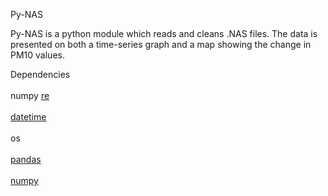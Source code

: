 Py-NAS

Py-NAS is a python module which reads and cleans .NAS files. The data is presented on both a time-series graph and a map showing the change in PM10 values.  


Dependencies <br></br>
numpy
<a href="https://docs.python.org/2/library/re.html">re</a> <br></br>
<a href="https://docs.python.org/2/library/datetime.html">datetime</a> <br></br>
os <br></br>
<a href="http://pandas.pydata.org/">pandas</a><br></br>
<a href="http://www.numpy.org/>">numpy</a> <br></br>
